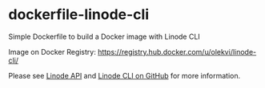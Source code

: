 dockerfile-linode-cli
=====================

Simple Dockerfile to build a Docker image with Linode CLI

Image on Docker Registry: https://registry.hub.docker.com/u/olekvi/linode-cli/

Please see
[Linode API][1]  and [Linode CLI on GitHub][2] for more information.

  [1]: http://www.linode.com/api
  [2]: https://github.com/linode/cli 
